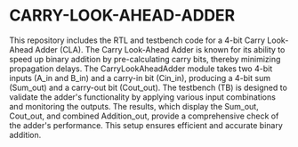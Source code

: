 # CARRY-LOOK-AHEAD-ADDER
This repository includes the RTL and testbench code for a 4-bit Carry Look-Ahead Adder (CLA). The Carry Look-Ahead Adder is known for its ability to speed up binary addition by pre-calculating carry bits, thereby minimizing propagation delays. The CarryLookAheadAdder module takes two 4-bit inputs (A_in and B_in) and a carry-in bit (Cin_in), producing a 4-bit sum (Sum_out) and a carry-out bit (Cout_out). The testbench (TB) is designed to validate the adder's functionality by applying various input combinations and monitoring the outputs. The results, which display the Sum_out, Cout_out, and combined Addition_out, provide a comprehensive check of the adder's performance. This setup ensures efficient and accurate binary addition.
